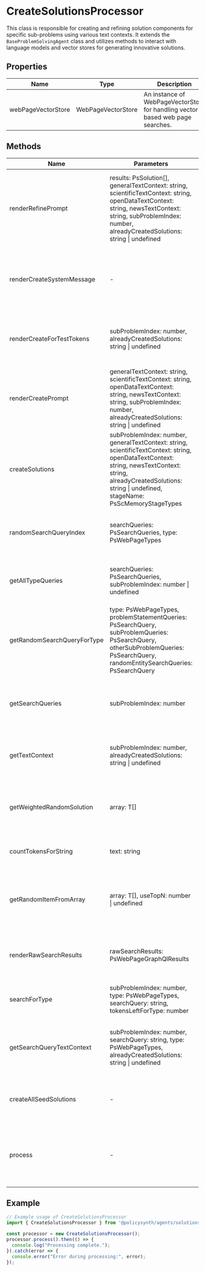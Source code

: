 # CreateSolutionsProcessor

This class is responsible for creating and refining solution components for specific sub-problems using various text contexts. It extends the `BaseProblemSolvingAgent` class and utilizes methods to interact with language models and vector stores for generating innovative solutions.

## Properties

| Name               | Type                  | Description                                      |
|--------------------|-----------------------|--------------------------------------------------|
| webPageVectorStore | WebPageVectorStore    | An instance of WebPageVectorStore for handling vector-based web page searches. |

## Methods

| Name                        | Parameters                                                                                                      | Return Type                  | Description                                                                 |
|-----------------------------|-----------------------------------------------------------------------------------------------------------------|------------------------------|-----------------------------------------------------------------------------|
| renderRefinePrompt          | results: PsSolution[], generalTextContext: string, scientificTextContext: string, openDataTextContext: string, newsTextContext: string, subProblemIndex: number, alreadyCreatedSolutions: string \| undefined | Promise<SystemMessage[]>     | Generates messages for refining previously created solution components based on various contexts. |
| renderCreateSystemMessage   | -                                                                                                               | SystemMessage                | Creates a system message with instructions for creating new solution components. |
| renderCreateForTestTokens   | subProblemIndex: number, alreadyCreatedSolutions: string \| undefined                                           | SystemMessage[]              | Prepares messages for testing token limits in solution creation prompts. |
| renderCreatePrompt          | generalTextContext: string, scientificTextContext: string, openDataTextContext: string, newsTextContext: string, subProblemIndex: number, alreadyCreatedSolutions: string \| undefined | Promise<SystemMessage[]>     | Generates messages for creating new solution components based on various contexts. |
| createSolutions             | subProblemIndex: number, generalTextContext: string, scientificTextContext: string, openDataTextContext: string, newsTextContext: string, alreadyCreatedSolutions: string \| undefined, stageName: PsScMemoryStageTypes | Promise<PsSolution[]>   | Main method for generating new solution components using language models. |
| randomSearchQueryIndex      | searchQueries: PsSearchQueries, type: PsWebPageTypes                                                   | number                       | Selects a random index for a search query based on the type. |
| getAllTypeQueries           | searchQueries: PsSearchQueries, subProblemIndex: number \| undefined                                        | { [key: string]: string }    | Retrieves all types of search queries for a given sub-problem. |
| getRandomSearchQueryForType | type: PsWebPageTypes, problemStatementQueries: PsSearchQuery, subProblemQueries: PsSearchQuery, otherSubProblemQueries: PsSearchQuery, randomEntitySearchQueries: PsSearchQuery | string                       | Determines a search query for a specific type based on various probabilities. |
| getSearchQueries            | subProblemIndex: number                                                                                         | { [key: string]: string }    | Compiles search queries from different sources for a sub-problem. |
| getTextContext              | subProblemIndex: number, alreadyCreatedSolutions: string \| undefined                                            | Promise<{ [key: string]: { searchResults: string, selectedUrl: string } }> | Retrieves text contexts for all types based on search queries. |
| getWeightedRandomSolution   | array: T[]                                                                                                      | T \| ""                      | Selects a random solution from an array with weighted probabilities. |
| countTokensForString        | text: string                                                                                                    | Promise<number>              | Counts the number of tokens in a given text. |
| getRandomItemFromArray      | array: T[], useTopN: number \| undefined                                                                        | T \| ""                      | Selects a random item from an array, optionally using only the top N items. |
| renderRawSearchResults      | rawSearchResults: PsWebPageGraphQlResults                                                                  | { searchResults: string, selectedUrl: string } | Processes raw search results to extract relevant information. |
| searchForType               | subProblemIndex: number, type: PsWebPageTypes, searchQuery: string, tokensLeftForType: number              | Promise<{ searchResults: string, selectedUrl: string }> | Performs a search for a specific type and handles token limits. |
| getSearchQueryTextContext   | subProblemIndex: number, searchQuery: string, type: PsWebPageTypes, alreadyCreatedSolutions: string \| undefined | Promise<{ searchResults: string, selectedUrl: string }> | Retrieves the text context for a specific type based on a search query. |
| createAllSeedSolutions      | -                                                                                                               | Promise<void>                | Initiates the creation of seed solutions for all sub-problems. |
| process                     | -                                                                                                               | void                         | Main processing method to handle the creation of seed solution components. |

## Example

```typescript
// Example usage of CreateSolutionsProcessor
import { CreateSolutionsProcessor } from '@policysynth/agents/solutions/create/createSolutions.js';

const processor = new CreateSolutionsProcessor();
processor.process().then(() => {
  console.log("Processing complete.");
}).catch(error => {
  console.error("Error during processing:", error);
});
```